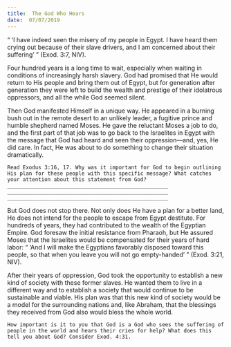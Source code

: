 ```yaml
---
title:  The God Who Hears
date:  07/07/2019
---
```


“ ‘I have indeed seen the misery of my people in Egypt. I have heard them crying out because of their slave drivers, and I am concerned about their suffering’ ” (Exod. 3:7, NIV).

Four hundred years is a long time to wait, especially when waiting in conditions of increasingly harsh slavery. God had promised that He would return to His people and bring them out of Egypt, but for generation after generation they were left to build the wealth and prestige of their idolatrous oppressors, and all the while God seemed silent.

Then God manifested Himself in a unique way. He appeared in a burning bush out in the remote desert to an unlikely leader, a fugitive prince and humble shepherd named Moses. He gave the reluctant Moses a job to do, and the first part of that job was to go back to the Israelites in Egypt with the message that God had heard and seen their oppression—and, yes, He did care. In fact, He was about to do something to change their situation dramatically.

`Read Exodus 3:16, 17. Why was it important for God to begin outlining His plan for these people with this specific message? What catches your attention about this statement from God? ____________________________________________________ ____________________________________________________ ____________________________________________________`

But God does not stop there. Not only does He have a plan for a better land, He does not intend for the people to escape from Egypt destitute. For hundreds of years, they had contributed to the wealth of the Egyptian Empire. God foresaw the initial resistance from Pharaoh, but He assured Moses that the Israelites would be compensated for their years of hard labor: “ ‘And I will make the Egyptians favorably disposed toward this people, so that when you leave you will not go empty-handed’ ” (Exod. 3:21, NIV).

After their years of oppression, God took the opportunity to establish a new kind of society with these former slaves. He wanted them to live in a different way and to establish a society that would continue to be sustainable and viable. His plan was that this new kind of society would be a model for the surrounding nations and, like Abraham, that the blessings they received from God also would bless the whole world.

`How important is it to you that God is a God who sees the suffering of people in the world and hears their cries for help? What does this tell you about God? Consider Exod. 4:31.`